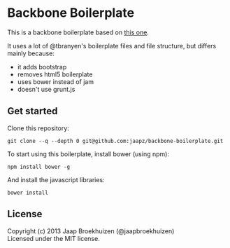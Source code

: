 Backbone Boilerplate
====================

This is a backbone boilerplate based on [this one](https://github.com/tbranyen/backbone-boilerplate). 

It uses a lot of @tbranyen's boilerplate files and file structure, but differs mainly because:

* it adds bootstrap
* removes html5 boilerplate
* uses bower instead of jam
* doesn't use grunt.js

## Get started

Clone this repository:

    git clone --q --depth 0 git@github.com:jaapz/backbone-boilerplate.git 
To start using this boilerplate, install bower (using npm):

    npm install bower -g

And install the javascript libraries:

    bower install

## License
Copyright (c) 2013 Jaap Broekhuizen (@jaapbroekhuizen)  
Licensed under the MIT license.
